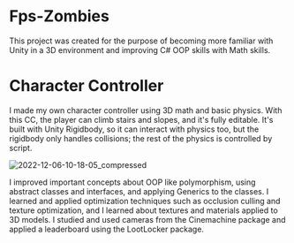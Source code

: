 # Fps-Zombies

This project was created for the purpose of becoming more familiar with Unity in a 3D environment and improving C# OOP skills with Math skills. 

# Character Controller

I made my own character controller using 3D math and basic physics. With this CC, the player can climb stairs and slopes, and it's fully editable. It's built with Unity Rigidbody, so it can interact with physics too, but the rigidbody only handles collisions; the rest of the physics is controlled by script.

![2022-12-06-10-18-05_compressed](https://user-images.githubusercontent.com/104914533/205924970-98e8b6c0-0e4e-4954-acf9-9ea87eab87b5.gif)






I improved important concepts about OOP like polymorphism, using abstract classes and
interfaces, and applying Generics to the classes. I learned and applied optimization techniques such
as occlusion culling and texture optimization, and I learned about textures and materials applied to 3D
models. I studied and used cameras from the Cinemachine package and applied a leaderboard using
the LootLocker package.

